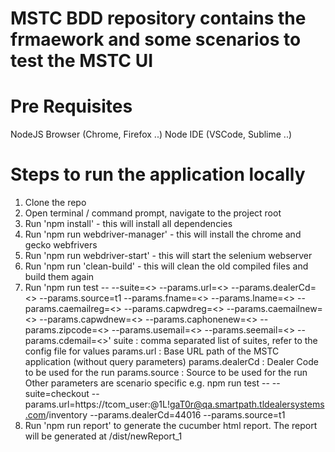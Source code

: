 # MSTC BDD repository contains the frmaework and some scenarios to test the MSTC UI

# Pre Requisites
NodeJS
Browser (Chrome, Firefox ..)
Node IDE (VSCode, Sublime ..)

# Steps to run the application locally

1. Clone the repo
2. Open terminal / command prompt, navigate to the project root 
3. Run 'npm install' - this will install all dependencies
4. Run 'npm run webdriver-manager' - this will install the chrome and gecko webfrivers
5. Run 'npm run webdriver-start' - this will start the selenium webserver
6. Run 'npm run 'clean-build' - this will clean the old compiled files and build them again
7. Run 'npm run test -- --suite=<> --params.url=<> --params.dealerCd=<> --params.source=t1  --params.fname=<> --params.lname=<> --params.caemailreg=<> --params.capwdreg=<> --params.caemailnew=<> --params.capwdnew=<> --params.caphonenew=<> --params.zipcode=<> --params.usemail=<> --params.seemail=<> --params.cdemail=<>'
    suite : comma separated list of suites, refer to the config file for values
    params.url : Base URL path of the MSTC application (without query parameters)
    params.dealerCd : Dealer Code to be used for the run
    params.source : Source to be used for the run
    Other parameters are scenario specific
    e.g. npm run test  -- --suite=checkout --params.url=https://tcom_user:@1L!gaT0r@qa.smartpath.tldealersystems.com/inventory --params.dealerCd=44016 --params.source=t1
8. Run 'npm run report' to generate the cucumber html report. The report will be generated at /dist/newReport_1




